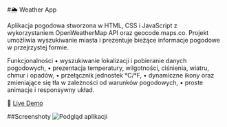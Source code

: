 #🌦 Weather App

Aplikacja pogodowa stworzona w HTML, CSS i JavaScript z wykorzystaniem OpenWeatherMap API oraz geocode.maps.co. Projekt umożliwia wyszukiwanie miasta i prezentuje bieżące informacje pogodowe w przejrzystej formie.

Funkcjonalności
	•	wyszukiwanie lokalizacji i pobieranie danych pogodowych,
	•	prezentacja temperatury, wilgotności, ciśnienia, wiatru, chmur i opadów,
	•	przełącznik jednostek °C/°F,
	•	dynamiczne ikony oraz zmieniające się tła w zależności od warunków pogodowych,
	•	proste animacje i responsywny układ.

🔗 [Live Demo](https://kjama01.github.io/WeatherApp/)

##Screenshoty
![Podgląd aplikacji](https://i.imgur.com/5PzBXvJ.jpeg)


